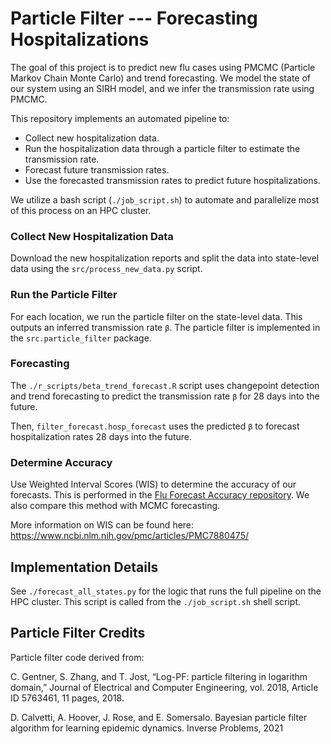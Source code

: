 # Particle Filter --- Forecasting Hospitalizations
The goal of this project is to predict new flu cases using PMCMC (Particle Markov Chain Monte Carlo) and trend forecasting. We model the state of our system using an SIRH 
model, and we infer the transmission rate using PMCMC.

This repository implements an automated pipeline to:
- Collect new hospitalization data.
- Run the hospitalization data through a particle filter to estimate the transmission rate.
- Forecast future transmission rates. 
- Use the forecasted transmission rates to predict future hospitalizations. 

We utilize a bash script (`./job_script.sh`) to automate and parallelize 
most of this process on an HPC cluster. 

### Collect New Hospitalization Data
Download the new hospitalization reports and split the data into 
state-level data using the `src/process_new_data.py` script.

### Run the Particle Filter
For each location, we run the particle filter on the state-level data. This outputs an inferred transmission rate `β`. 
The particle filter is implemented in the `src.particle_filter` package. 

### Forecasting
The `./r_scripts/beta_trend_forecast.R` script uses changepoint detection and 
trend forecasting to predict the transmission rate `β` for 28 days into the future.

Then, `filter_forecast.hosp_forecast` uses the predicted `β` to forecast hospitalization rates 28 days into the future.

### Determine Accuracy
Use Weighted Interval Scores (WIS) to determine the accuracy of our forecasts. This is performed in the [Flu Forecast Accuracy repository](https://github.com/atiumcache/flu-forecast-accuracy). We also compare this method with 
MCMC forecasting.

More information on WIS can be found here:
https://www.ncbi.nlm.nih.gov/pmc/articles/PMC7880475/

## Implementation Details
See `./forecast_all_states.py` for the logic that runs the full pipeline on the 
HPC cluster. This script is called from the `./job_script.sh` shell script.

## Particle Filter Credits
Particle filter code derived from:   

C. Gentner, S. Zhang, and T. Jost, “Log-PF: particle filtering in logarithm domain,” Journal of Electrical and Computer Engineering, vol. 2018, Article ID 5763461, 11 pages, 2018.

D. Calvetti, A. Hoover, J. Rose, and E. Somersalo. Bayesian particle filter algorithm for learning epidemic dynamics. Inverse Problems, 2021



